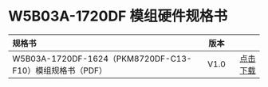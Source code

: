 
# W5B03A-1720DF 模组硬件规格书


|    规格书    |   版本   |      |
|:-------|------| ------: |
| W5B03A-1720DF-1624（PKM8720DF-C13-F10）模组规格书（PDF） |  V1.0 | [点击下载](/docs/assets/download/8720df/30-W5B03A1720 W5B03A-1720DF-1624（PKM8720DF-C13-F10）模组规格书 821f0086bb3db7e10ce2f513baa2562f(1).pdf) |


<!-- |    开发板规格书    |   版本   |      |
|:-------|------| ------: |
| W5B03A-1720DF开发板规格书（PDF） |  V1.0 | [点击下载](/assets/download/8720df/PKE8720DF-A00-F10_Board_Specification_v1.0.pdf) | -->
